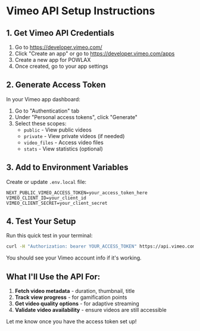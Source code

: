 # Vimeo API Setup Instructions

## 1. Get Vimeo API Credentials

1. Go to https://developer.vimeo.com/
2. Click "Create an app" or go to https://developer.vimeo.com/apps
3. Create a new app for POWLAX
4. Once created, go to your app settings

## 2. Generate Access Token

In your Vimeo app dashboard:
1. Go to "Authentication" tab
2. Under "Personal access tokens", click "Generate"
3. Select these scopes:
   - `public` - View public videos
   - `private` - View private videos (if needed)
   - `video_files` - Access video files
   - `stats` - View statistics (optional)

## 3. Add to Environment Variables

Create or update `.env.local` file:

```env
NEXT_PUBLIC_VIMEO_ACCESS_TOKEN=your_access_token_here
VIMEO_CLIENT_ID=your_client_id
VIMEO_CLIENT_SECRET=your_client_secret
```

## 4. Test Your Setup

Run this quick test in your terminal:

```bash
curl -H "Authorization: bearer YOUR_ACCESS_TOKEN" https://api.vimeo.com/me
```

You should see your Vimeo account info if it's working.

## What I'll Use the API For:

1. **Fetch video metadata** - duration, thumbnail, title
2. **Track view progress** - for gamification points
3. **Get video quality options** - for adaptive streaming
4. **Validate video availability** - ensure videos are still accessible

Let me know once you have the access token set up!